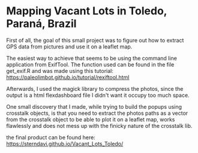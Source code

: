 # Mapping Vacant Lots in Toledo, Paraná, Brazil

First of all, the goal of this small project was to figure out how to extract GPS data from pictures and use it on a leaflet map. 

The easiest way to achieve that seems to be using the command line application from ExifTool. The function used can be found in the file get_exif.R and was made using this tutorial: https://paleolimbot.github.io/tutorial/rexiftool.html

Afterwards, I used the magick library to compress the photos, since the output is a html flexdashboard file I didn't want it occupy too much space.

One small discovery that I made, while trying to build the popups using crosstalk objects, is that you need to extract the photos paths as a vector from the crosstalk object to be able to plot it on a leaflet map, works flawlessly and does not mess up with the finicky nature of the crosstalk lib.

the final product can be found here: https://sterndavi.github.io/Vacant_Lots_Toledo/